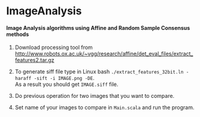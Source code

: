 ImageAnalysis
=============

#### Image Analysis algorithms using Affine and Random Sample Consensus methods

1. Download processing tool from http://www.robots.ox.ac.uk/~vgg/research/affine/det_eval_files/extract_features2.tar.gz

2. To generate siff file type in Linux bash `./extract_features_32bit.ln -haraff -sift -i IMAGE.png -DE`.  
As a result you should get `IMAGE.siff` file.

3. Do previous operation for two images that you want to compare.

4. Set name of your images to compare in `Main.scala` and run the program.
